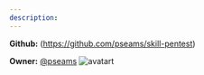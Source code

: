 ```yaml
---
description: 
---
```



**Github:** (https://github.com/pseams/skill-pentest)

**Owner:** [@pseams](https://github.com/pseams) ![avatart](https://avatars3.githubusercontent.com/u/9889146?v=4)

